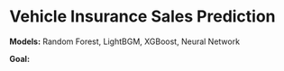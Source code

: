 # Vehicle Insurance Sales Prediction

**Models:** Random Forest, LightBGM, XGBoost, Neural Network

**Goal:** 
